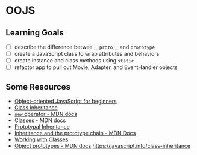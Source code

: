 
# OOJS

## Learning Goals

* [ ] describe the difference betwee `__proto__` and `prototype`
* [ ] create a JavaScript class to wrap attributes and behaviors
* [ ] create instance and class methods using `static`
* [ ] refactor app to pull out Movie, Adapter, and EventHandler objects

## Some Resources

* [Object-oriented JavaScript for beginners](https://developer.mozilla.org/en-US/docs/Learn/JavaScript/Objects/Object-oriented_JS)
* [Class inheritance](https://javascript.info/class-inheritance)
* [`new` operator - MDN docs](https://developer.mozilla.org/en-US/docs/Web/JavaScript/Reference/Operators/new)
* [Classes - MDN docs](https://developer.mozilla.org/en-US/docs/Web/JavaScript/Reference/Classes)
* [Prototypal Inheritance](https://javascript.info/prototype-inheritance)
* [Inheritance and the prototype chain - MDN Docs](https://developer.mozilla.org/en-US/docs/Web/JavaScript/Inheritance_and_the_prototype_chain)
* [Working with Classes](https://javascript.info/classes)
* [Object prototypes - MDN docs](https://developer.mozilla.org/en-US/docs/Learn/JavaScript/Objects/Object_prototypes)
https://javascript.info/class-inheritance